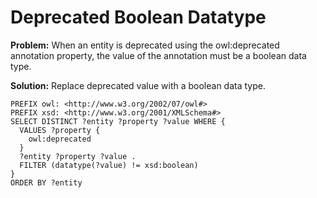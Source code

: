 # Deprecated Boolean Datatype

**Problem:** When an entity is deprecated using the owl:deprecated annotation property, the value of the annotation must be a boolean data type.

**Solution:** Replace deprecated value with a boolean data type.

```sparql
PREFIX owl: <http://www.w3.org/2002/07/owl#>
PREFIX xsd: <http://www.w3.org/2001/XMLSchema#>
SELECT DISTINCT ?entity ?property ?value WHERE {
  VALUES ?property {
    owl:deprecated
  }
  ?entity ?property ?value .
  FILTER (datatype(?value) != xsd:boolean)
}
ORDER BY ?entity
```

